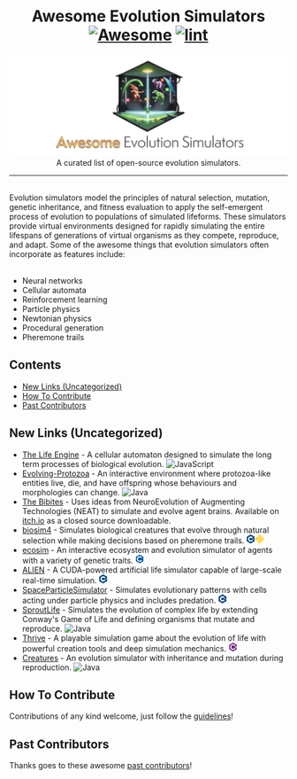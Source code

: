 <div align="center">

<!--lint ignore no-dead-urls-->
# Awesome Evolution Simulators [![Awesome](https://awesome.re/badge.svg)](https://awesome.re) [![lint](https://github.com/dietrich-stein/awesome-evolution-simulators/actions/workflows/lint.yaml/badge.svg)](https://github.com/dietrich-stein/awesome-evolution-simulators/actions/workflows/lint.yaml)
<img width="900" src="aes-logo.png" alt="logo"/><br />
A curated list of open-source evolution simulators.
</div>

---

<br/>
Evolution simulators model the principles of natural selection, mutation, genetic inheritance, and fitness evaluation to apply the self-emergent process of evolution to populations of simulated lifeforms. These simulators provide virtual environments designed for rapidly simulating the entire lifespans of generations of virtual organisms as they compete, reproduce, and adapt. Some of the awesome things that evolution simulators often incorporate as features include:<br /><br />

- Neural networks
- Cellular automata
- Reinforcement learning
- Particle physics
- Newtonian physics
- Procedural generation
- Pheremone trails

## Contents

- [New Links (Uncategorized)](#new-links-uncategorized)
- [How To Contribute](#how-to-contribute)
- [Past Contributors](#past-contributors)

## New Links (Uncategorized)

- [The Life Engine](https://github.com/MaxRobinsonTheGreat/LifeEngine) - A cellular automaton designed to simulate the long term processes of biological evolution. <img src="https://github.com/pheralb/svgl/blob/main/static/library/javascript.svg" alt="JavaScript" title="JavaScript" width="16">
- [Evolving-Protozoa](https://github.com/DylanCope/Evolving-Protozoa) - An interactive environment where protozoa-like entities live, die, and have offspring whose behaviours and morphologies can change. <img src="https://github.com/pheralb/svgl/blob/main/static/library/java.svg" alt="Java" title="Java" width="16">
- [The Bibites](https://github.com/TheBibites/Bibites_Shared_Content) - Uses ideas from NeuroEvolution of Augmenting Technologies (NEAT) to simulate and evolve agent brains. Available on [itch.io](https://thebibites.itch.io/the-bibites) as a closed source downloadable.
- [biosim4](https://github.com/davidrmiller/biosim4) - Simulates biological creatures that evolve through natural selection while making decisions based on pheremone trails. <img src="https://github.com/devicons/devicon/blob/master/icons/cplusplus/cplusplus-plain.svg" alt="C++" title="C++" width="16"><img src="https://github.com/devicons/devicon/blob/master/icons/python/python-plain.svg" alt="Python" title="Python" width="16">
- [ecosim](https://github.com/connor-brooks/ecosim) - An interactive ecosystem and evolution simulator of agents with a variety of genetic traits. <img src="https://github.com/devicons/devicon/blob/master/icons/c/c-plain.svg" alt="C" title="C" width="16">
- [ALIEN](https://github.com/chrxh/alien) - A CUDA-powered artificial life simulator capable of large-scale real-time simulation. <img src="https://github.com/devicons/devicon/blob/master/icons/cplusplus/cplusplus-plain.svg" alt="C++" title="C++" width="16">
- [SpaceParticleSimulator](https://github.com/Baanista/SpaceParticleSimulator) - Simulates evolutionary patterns with cells acting under particle physics and includes predation. <img src="https://github.com/devicons/devicon/blob/master/icons/cplusplus/cplusplus-plain.svg" alt="C++" title="C++" width="16">
- [SproutLife](https://github.com/ShprAlex/SproutLife) - Simulates the evolution of complex life by extending Conway's Game of Life and defining organisms that mutate and reproduce. <img src="https://github.com/pheralb/svgl/blob/main/static/library/java.svg" alt="Java" title="Java" width="16">
- [Thrive](https://github.com/Revolutionary-Games/Thrive) - A playable simulation game about the evolution of life with powerful creation tools and deep simulation mechanics. <img src="https://github.com/devicons/devicon/blob/master/icons/csharp/csharp-plain.svg" alt="C#" title="C#" width="16">
- [Creatures](https://github.com/thopit/Creatures) - An evolution simulator with inheritance and mutation during reproduction. <img src="https://github.com/pheralb/svgl/blob/main/static/library/java.svg" alt="Java" title="Java" width="16">

## How To Contribute

Contributions of any kind welcome, just follow the [guidelines](contributing.md)!

## Past Contributors

Thanks goes to these awesome [past contributors](https://github.com/dietrich-stein/awesome-evolution-simulators/graphs/contributors)!
